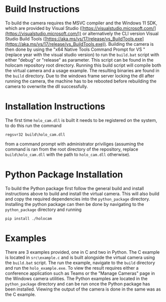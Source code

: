 # Build Instructions
To build the camera requires the MSVC compiler and the Windows 11 SDK, which are provided by Visual Studio ([https://visualstudio.microsoft.com/](https://visualstudio.microsoft.com/)) or alternatively the CLI version Visual Studio Build Tools ([https://aka.ms/vs/17/release/vs_BuildTools.exe](https://aka.ms/vs/17/release/vs_BuildTools.exe)).
Building the camera is then done by using the "x64 Native Tools Command Prompt for VS <year>" (replace year with the visual studio version) to run the `build.bat` script with either "debug" or "release" as parameter.
This script can be found in the holocam repository root directory. Running this build script will compile both the virtual camera and a usage example. The resulting binaries are found in the `build` directory.
Due to the windows frame server locking the dll after running the camera, the machine has to be rebooted before rebuilding the camera to overwrite the dll successfully.

# Installation Instructions
The first time `holo_cam.dll` is built it needs to be registered on the system, to do this run the command

`regsvr32 build\holo_cam.dll`

from a command prompt with administrator priviliges (assuming the command is ran from the root directory of the repository, replace `build\holo_cam.dll` with the path to `holo_cam.dll` otherwise).

# Python Package Installation
To build the Python package first follow the general build and install instructions above to build and install the virtual camera.
This will also build and copy the required dependencies into the `python_package` directory.
Installing the python package can then be done by navigating to the `python_package` directory and running

`pip install ./holocam`

# Examples
There are 3 examples provided, one in C and two in Python. The C example is located in `src\example.c` and is built alongside the virtual camera using the `build.bat` script. The run the example, navigate to the `build` directory and run the `holo_example.exe`. To view the result requires either a conference application such as Teams or the "Manage Cameras" page in the Windows camera utilities. The Python examples are located in the `python_package` directory and can be run once the Python package has been installed. Viewing the output of the camera is done in the same was as the C example.
